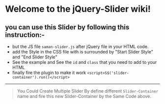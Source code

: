 # Welcome to the jQuery-Slider wiki!

## you can use this Slider by following this instruction:-
* but the JS file `saman-slider.js` after jQuery file in your HTML code.
* add the Style in the CSS file with is surrounded by "Start Slider Style" and "End Slider Style"
* See the example and See the `id` and `class` that you need to add to your HTML
* finally fire the plugin to make it work `<script>S$('slider-container').run()</script>`


***
> You Could Create Multiple Slider By define different `Slider-Container` name and fire this new Slider-Container by the Same Code above.
